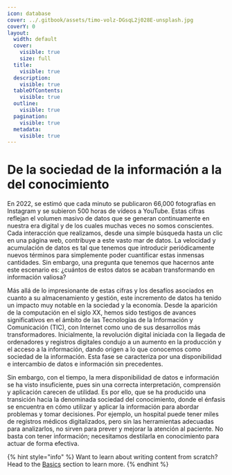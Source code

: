 ```yaml
---
icon: database
cover: ../.gitbook/assets/timo-volz-DGsqL2j028E-unsplash.jpg
coverY: 0
layout:
  width: default
  cover:
    visible: true
    size: full
  title:
    visible: true
  description:
    visible: true
  tableOfContents:
    visible: true
  outline:
    visible: true
  pagination:
    visible: true
  metadata:
    visible: true
---
```


# De la sociedad de la información a la del conocimiento

En 2022, se estimó que cada minuto se publicaron 66,000 fotografías en Instagram y se subieron 500 horas de vídeos a YouTube. Estas cifras reflejan el volumen masivo de datos que se generan continuamente en nuestra era digital y de los cuales muchas veces no somos conscientes. Cada interacción que realizamos, desde una simple búsqueda hasta un clic en una página web, contribuye a este vasto mar de datos. La velocidad y acumulación de datos es tal que tenemos que introducir periódicamente nuevos términos para simplemente poder cuantificar estas inmensas cantidades. Sin embargo, una pregunta que tenemos que hacernos ante este escenario es: ¿cuántos de estos datos se acaban transformando en información valiosa?

Más allá de lo impresionante de estas cifras y los desafíos asociados en cuanto a su almacenamiento y gestión, este incremento de datos ha tenido un impacto muy notable en la sociedad y la economía. Desde la aparición de la computación en el siglo XX, hemos sido testigos de avances significativos en el ámbito de las Tecnologías de la Información y Comunicación (TIC), con Internet como uno de sus desarrollos más transformadores. Inicialmente, la revolución digital iniciada con la llegada de ordenadores y registros digitales condujo a un aumento en la producción y el acceso a la información, dando origen a lo que conocemos como sociedad de la información. Esta fase se caracteriza por una disponibilidad e intercambio de datos e información sin precedentes.

Sin embargo, con el tiempo, la mera disponibilidad de datos e información se ha visto insuficiente, pues sin una correcta interpretación, comprensión y aplicación carecen de utilidad. Es por ello, que se ha producido una transición hacia la denominada sociedad del conocimiento, donde el énfasis se encuentra en cómo utilizar y aplicar la información para abordar problemas y tomar decisiones. Por ejemplo, un hospital puede tener miles de registros médicos digitalizados, pero sin las herramientas adecuadas para analizarlos, no sirven para prever y mejorar la atención al paciente. No basta con tener información; necesitamos destilarla en conocimiento para actuar de forma efectiva.

{% hint style="info" %}
Want to learn about writing content from scratch? Head to the [Basics](../recopilacion-de-datos/recogida-de-datos.md) section to learn more.
{% endhint %}
